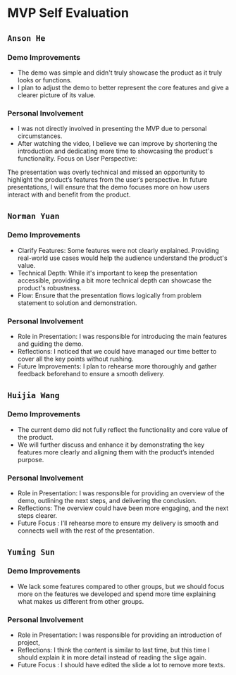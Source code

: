# MVP Self Evaluation

## `Anson He`

### Demo Improvements

- The demo was simple and didn't truly showcase the product as it truly looks or functions.
- I plan to adjust the demo to better represent the core features and give a clearer picture of its value.

### Personal Involvement

- I was not directly involved in presenting the MVP due to personal circumstances.
- After watching the video, I believe we can improve by shortening the introduction and dedicating more time to showcasing the product's functionality.
  Focus on User Perspective:

The presentation was overly technical and missed an opportunity to highlight the product’s features from the user’s perspective.
In future presentations, I will ensure that the demo focuses more on how users interact with and benefit from the product.

## `Norman Yuan`

### Demo Improvements

- Clarify Features: Some features were not clearly explained. Providing real-world use cases would help the audience understand the product's value.
- Technical Depth: While it's important to keep the presentation accessible, providing a bit more technical depth can showcase the product's robustness.
- Flow: Ensure that the presentation flows logically from problem statement to solution and demonstration.

### Personal Involvement

- Role in Presentation: I was responsible for introducing the main features and guiding the demo.
- Reflections: I noticed that we could have managed our time better to cover all the key points without rushing.
- Future Improvements: I plan to rehearse more thoroughly and gather feedback beforehand to ensure a smooth delivery.


## `Huijia Wang`

### Demo Improvements

- The current demo did not fully reflect the functionality and core value of the product.
- We will further discuss and enhance it by demonstrating the key features more clearly and aligning them with the product’s intended purpose.

### Personal Involvement

- Role in Presentation: I was responsible for providing an overview of the demo, outlining the next steps, and delivering the conclusion.
- Reflections: The overview could have been more engaging, and the next steps clearer.
- Future Focus : I’ll rehearse more to ensure my delivery is smooth and connects well with the rest of the presentation.


## `Yuming Sun`

### Demo Improvements

- We lack some features compared to other groups, but we should focus more on the features we developed and spend more time explaining what makes us different from other groups.

### Personal Involvement

- Role in Presentation: I was responsible for providing an introduction of project, 
- Reflections: I think the content is similar to last time, but this time I should explain it in more detail instead of reading the slige again.
- Future Focus : I should have edited the slide a lot to remove more texts.
